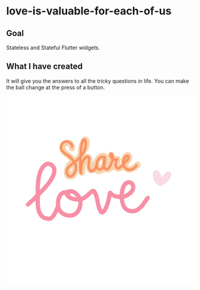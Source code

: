 # love-is-valuable-for-each-of-us

## Goal

Stateless and Stateful Flutter widgets.

## What I have created

It will give you the answers to all the tricky questions in life.
You can make the ball change at the press of a button. 

![love-is-valuable-for-each-of.us](https://github.com/Sushreesatarupa/love-is-valuable-for-each-of-us/blob/main/source.gif)
